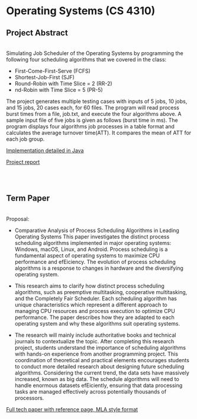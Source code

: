 # Operating Systems (CS 4310)
## Project  Abstract
<br>
Simulating Job Scheduler of the Operating Systems by programming the following four scheduling algorithms that we covered in the class:

* First-Come-First-Serve (FCFS)
* Shortest-Job-First (SJF)
* Round-Robin with Time Slice = 2 (RR-2)
* nd-Robin with Time Slice = 5 (PR-5)

The project generates multiple testing cases with inputs of 5 jobs, 10 jobs, and 15 jobs, 20 cases each, for 60 files. The program will read process burst times from a file, job.txt, and execute the four algorithms above. A sample input file of five jobs is given as follows (burst time in ms). The program displays four algorithms job processes in a table format and calculates the average turnover time(ATT). It compares the mean of ATT for each job group.


[Implementation detailed in Java](https://github.com/keiakihito/PersonalProjects/tree/main/OperatingSystem/ProgramingProject/src)<br>

[Project report](https://github.com/keiakihito/PersonalProjects/blob/main/OperatingSystem/ProgramingProject/ProjectReport.pdf)

<br><br>

## Term Paper
<br> Proposal: 
<br> 
* Comparative Analysis of Process Scheduling Algorithms in Leading Operating Systems This paper investigates the distinct process scheduling algorithms implemented in major operating systems: Windows, macOS, Linux, and Android. Process scheduling is a fundamental aspect of operating systems to maximize CPU performance and efEiciency. The evolution of process scheduling algorithms is a response to changes in hardware and the diversifying operating system. 

* This research aims to clarify how distinct process scheduling algorithms, such as preemptive multitasking, cooperative multitasking, and the Completely Fair Scheduler. Each scheduling algorithm has unique characteristics which represent a different approach to managing CPU resources and process execution to optimize CPU performance. The paper describes how they are adapted to each operating system and why these algorithms suit operating systems.

* The research will mainly include authoritative books and technical journals to contextualize the topic. After completing this research project, students understand the importance of scheduling algorithms with hands-on experience from another programming project. This coordination of theoretical and practical elements encourages students to conduct more detailed research about designing future scheduling algorithms. Considering the current trend, the data sets have massively increased, known as big data. The schedule algorithms will need to handle enormous datasets efEiciently, ensuring that data processing tasks are managed effectively across potentially thousands of processors.

[Full tech paper with reference page, MLA style format](https://github.com/keiakihito/PersonalProjects/blob/main/OperatingSystem/TermPaper/KatsumiTechpaper.pdf)
